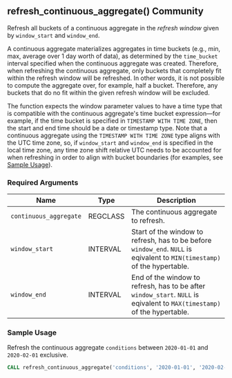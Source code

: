## refresh_continuous_aggregate() <tag type="community">Community</tag> 

Refresh all buckets of a continuous aggregate in the _refresh window_
given by `window_start` and `window_end`.

A continuous aggregate materializes aggregates in time buckets (e.g.,
min, max, average over 1 day worth of data), as determined by the
`time_bucket` interval specified when the continuous aggregate was
created. Therefore, when refreshing the continuous aggregate, only
buckets that completely fit within the refresh window will be
refreshed. In other words, it is not possible to compute the aggregate
over, for example, half a bucket. Therefore, any buckets that do no
fit within the given refresh window will be excluded.

The function expects the window parameter values to have a time type
that is compatible with the continuous aggregate's time bucket
expression&mdash;for example, if the time bucket is specified in
`TIMESTAMP WITH TIME ZONE`, then the start and end time should be a
date or timestamp type. Note that a continuous aggregate using the
`TIMESTAMP WITH TIME ZONE` type aligns with the UTC time zone, so, if
`window_start` and `window_end` is specified in the local time zone,
any time zone shift relative UTC needs to be accounted for when
refreshing in order to align with bucket boundaries (for examples, see
[Sample Usage](/continuous-aggregates/refresh_continuous_aggregate/-examples)).


### Required Arguments

|Name|Type|Description|
|---|---|---|
| `continuous_aggregate` | REGCLASS | The continuous aggregate to refresh. |
| `window_start` | INTERVAL | Start of the window to refresh, has to be before `window_end`. `NULL` is eqivalent to `MIN(timestamp)` of the hypertable. |
| `window_end` | INTERVAL | End of the window to refresh, has to be after `window_start`. `NULL` is eqivalent to `MAX(timestamp)` of the hypertable. |

### Sample Usage 

Refresh the continuous aggregate `conditions` between `2020-01-01` and
`2020-02-01` exclusive.

```sql
CALL refresh_continuous_aggregate('conditions', '2020-01-01', '2020-02-01');
```
